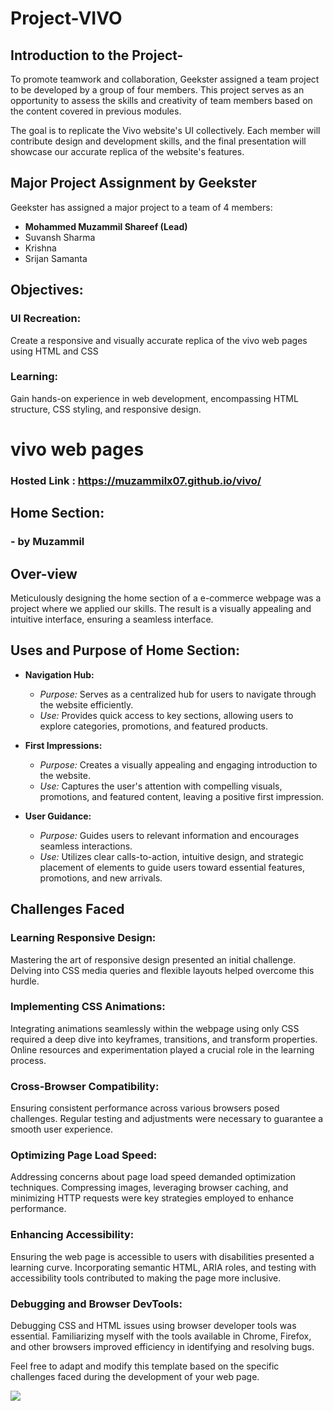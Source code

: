 # Project-VIVO
## Introduction to the Project-

To promote teamwork and collaboration, Geekster assigned a team project to be developed by a group of four members. This project serves as an opportunity to assess the skills and creativity of team members based on the content covered in previous modules.

The goal is to replicate the Vivo website's UI collectively. Each member will contribute design and development skills, and the final presentation will showcase our accurate replica of the website's features.

## Major Project Assignment by Geekster

Geekster has assigned a major project to a team of 4 members:

- **Mohammed Muzammil Shareef (Lead)**
- Suvansh Sharma
- Krishna
- Srijan Samanta


## Objectives:

### UI Recreation:

Create a responsive and visually accurate replica of the vivo web pages using HTML and CSS

### Learning:
Gain hands-on experience in web development, encompassing HTML structure, CSS styling, and responsive design.

# vivo web pages

### Hosted Link : https://muzammilx07.github.io/vivo/
## Home Section:
### - by Muzammil
## Over-view

Meticulously designing the home section of a e-commerce webpage was a project where we applied our skills. The result is a visually appealing and intuitive interface, ensuring a seamless interface. 

## Uses and Purpose of Home Section:

 + **Navigation Hub:**
   - *Purpose:* Serves as a centralized hub for users to navigate through the website efficiently.
   - *Use:* Provides quick access to key sections, allowing users to explore categories, promotions, and featured products.

+ **First Impressions:**
   - *Purpose:* Creates a visually appealing and engaging introduction to the website.
   - *Use:* Captures the user's attention with compelling visuals, promotions, and featured content, leaving a positive first impression.

+ **User Guidance:**
   - *Purpose:* Guides users to relevant information and encourages seamless interactions.
   - *Use:* Utilizes clear calls-to-action, intuitive design, and strategic placement of elements to guide users toward essential features, promotions, and new arrivals.

## Challenges Faced

### Learning Responsive Design:

Mastering the art of responsive design presented an initial challenge. Delving into CSS media queries and flexible layouts helped overcome this hurdle.

### Implementing CSS Animations:

Integrating animations seamlessly within the webpage using only CSS required a deep dive into keyframes, transitions, and transform properties. Online resources and experimentation played a crucial role in the learning process.

### Cross-Browser Compatibility:

Ensuring consistent performance across various browsers posed challenges. Regular testing and adjustments were necessary to guarantee a smooth user experience.

### Optimizing Page Load Speed:

Addressing concerns about page load speed demanded optimization techniques. Compressing images, leveraging browser caching, and minimizing HTTP requests were key strategies employed to enhance performance.

### Enhancing Accessibility:

Ensuring the web page is accessible to users with disabilities presented a learning curve. Incorporating semantic HTML, ARIA roles, and testing with accessibility tools contributed to making the page more inclusive.

### Debugging and Browser DevTools:

Debugging CSS and HTML issues using browser developer tools was essential. Familiarizing myself with the tools available in Chrome, Firefox, and other browsers improved efficiency in identifying and resolving bugs.

Feel free to adapt and modify this template based on the specific challenges faced during the development of your web page.

![](https://imgur.com/7TM2jx5)
